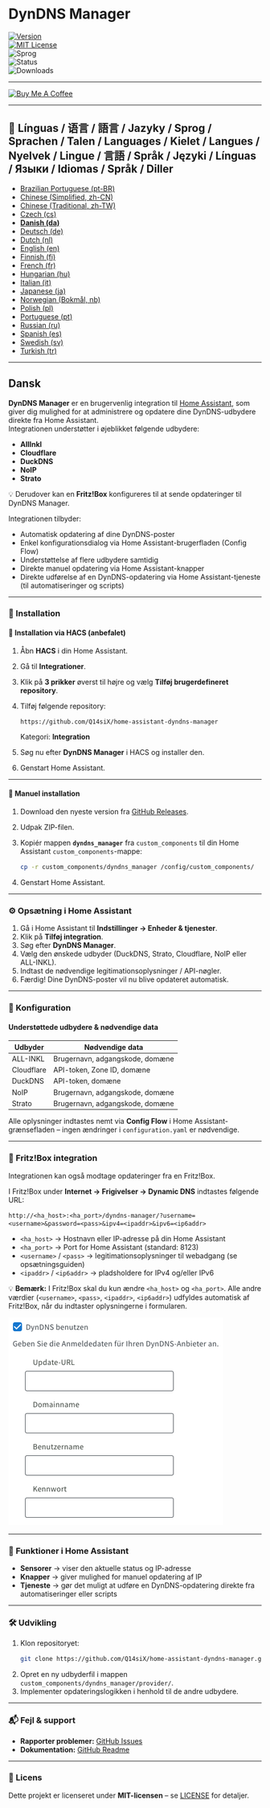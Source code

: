 # DynDNS Manager

[![Version](https://img.shields.io/github/v/release/Q14siX/home-assistant-dyndns-manager)](https://github.com/Q14siX/home-assistant-dyndns-manager/releases)  
[![MIT License](https://img.shields.io/badge/License-MIT-green.svg)](LICENSE)  
![Sprog](https://img.shields.io/badge/languages-20-blue.svg)  
![Status](https://img.shields.io/badge/status-stable-brightgreen.svg)  
![Downloads](https://img.shields.io/github/downloads/Q14siX/home-assistant-dyndns-manager/total)

---

[![Buy Me A Coffee](https://img.buymeacoffee.com/button-api/?text=Koeb%20Stefan%20en%20laekker%20kaffe&emoji=☕&slug=q14six&button_colour=FFDD00&font_colour=000000&font_family=Lato&outline_colour=000000&coffee_colour=ffffff)](https://buymeacoffee.com/q14six)

---

## 📌 Línguas / 语言 / 語言 / Jazyky / Sprog / Sprachen / Talen / Languages / Kielet / Langues / Nyelvek / Lingue / 言語 / Språk / Języki / Línguas / Языки / Idiomas / Språk / Diller
- [Brazilian Portuguese (pt-BR)](https://github.com/Q14siX/home-assistant-dyndns-manager/blob/main/README/README_PT-BR.md#portugues-brasileiro)
- [Chinese (Simplified, zh-CN)](https://github.com/Q14siX/home-assistant-dyndns-manager/blob/main/README/README_ZH-CN.md#简体中文)
- [Chinese (Traditional, zh-TW)](https://github.com/Q14siX/home-assistant-dyndns-manager/blob/main/README/README_ZH-TW.md#繁體中文)
- [Czech (cs)](https://github.com/Q14siX/home-assistant-dyndns-manager/blob/main/README/README_CS.md#czech)
- [**Danish (da)**](https://github.com/Q14siX/home-assistant-dyndns-manager/blob/main/README/README_DA.md#dansk)
- [Deutsch (de)](https://github.com/Q14siX/home-assistant-dyndns-manager/blob/main/README/README_DE.md#deutsch)
- [Dutch (nl)](https://github.com/Q14siX/home-assistant-dyndns-manager/blob/main/README/README_NL.md#dutch)
- [English (en)](https://github.com/Q14siX/home-assistant-dyndns-manager/blob/main/README/README_EN.md#english)
- [Finnish (fi)](https://github.com/Q14siX/home-assistant-dyndns-manager/blob/main/README/README_FI.md#suomi)
- [French (fr)](https://github.com/Q14siX/home-assistant-dyndns-manager/blob/main/README/README_FR.md#français)
- [Hungarian (hu)](https://github.com/Q14siX/home-assistant-dyndns-manager/blob/main/README/README_HU.md#magyar)
- [Italian (it)](https://github.com/Q14siX/home-assistant-dyndns-manager/blob/main/README/README_IT.md#italiano)
- [Japanese (ja)](https://github.com/Q14siX/home-assistant-dyndns-manager/blob/main/README/README_JA.md#日本語)
- [Norwegian (Bokmål, nb)](https://github.com/Q14siX/home-assistant-dyndns-manager/blob/main/README/README_NB.md#norsk)
- [Polish (pl)](https://github.com/Q14siX/home-assistant-dyndns-manager/blob/main/README/README_PL.md#polski)
- [Portuguese (pt)](https://github.com/Q14siX/home-assistant-dyndns-manager/blob/main/README/README_PT.md#português)
- [Russian (ru)](https://github.com/Q14siX/home-assistant-dyndns-manager/blob/main/README/README_RU.md#Русский)
- [Spanish (es)](https://github.com/Q14siX/home-assistant-dyndns-manager/blob/main/README/README_ES.md#español)
- [Swedish (sv)](https://github.com/Q14siX/home-assistant-dyndns-manager/blob/main/README/README_SV.md#svenska)
- [Turkish (tr)](https://github.com/Q14siX/home-assistant-dyndns-manager/blob/main/README/README_TR.md#türkçe)

---

## Dansk

**DynDNS Manager** er en brugervenlig integration til [Home Assistant](https://www.home-assistant.io/), som giver dig mulighed for at administrere og opdatere dine DynDNS-udbydere direkte fra Home Assistant.  
Integrationen understøtter i øjeblikket følgende udbydere:

- **AllInkl**
- **Cloudflare**
- **DuckDNS**
- **NoIP**
- **Strato**

💡 Derudover kan en **Fritz!Box** konfigureres til at sende opdateringer til DynDNS Manager.

Integrationen tilbyder:
- Automatisk opdatering af dine DynDNS-poster
- Enkel konfigurationsdialog via Home Assistant-brugerfladen (Config Flow)
- Understøttelse af flere udbydere samtidig
- Direkte manuel opdatering via Home Assistant-knapper
- Direkte udførelse af en DynDNS-opdatering via Home Assistant-tjeneste (til automatiseringer og scripts)

---

### 🚀 Installation

#### 🔹 Installation via HACS (anbefalet)

1. Åbn **HACS** i din Home Assistant.
2. Gå til **Integrationer**.
3. Klik på **3 prikker** øverst til højre og vælg **Tilføj brugerdefineret repository**.
4. Tilføj følgende repository:

   ```
   https://github.com/Q14siX/home-assistant-dyndns-manager
   ```

   Kategori: **Integration**

5. Søg nu efter **DynDNS Manager** i HACS og installer den.
6. Genstart Home Assistant.

---

#### 🔹 Manuel installation

1. Download den nyeste version fra [GitHub Releases](https://github.com/Q14siX/home-assistant-dyndns-manager/releases).
2. Udpak ZIP-filen.
3. Kopiér mappen **`dyndns_manager`** fra `custom_components` til din Home Assistant `custom_components`-mappe:

   ```bash
   cp -r custom_components/dyndns_manager /config/custom_components/
   ```

4. Genstart Home Assistant.

---

### ⚙️ Opsætning i Home Assistant

1. Gå i Home Assistant til **Indstillinger → Enheder & tjenester**.
2. Klik på **Tilføj integration**.
3. Søg efter **DynDNS Manager**.
4. Vælg den ønskede udbyder (DuckDNS, Strato, Cloudflare, NoIP eller ALL-INKL).
5. Indtast de nødvendige legitimationsoplysninger / API-nøgler.
6. Færdig! Dine DynDNS-poster vil nu blive opdateret automatisk.

---

### 📄 Konfiguration

#### Understøttede udbydere & nødvendige data

| Udbyder    | Nødvendige data |
|------------|-----------------|
| ALL-INKL   | Brugernavn, adgangskode, domæne |
| Cloudflare | API-token, Zone ID, domæne |
| DuckDNS    | API-token, domæne |
| NoIP       | Brugernavn, adgangskode, domæne |
| Strato     | Brugernavn, adgangskode, domæne |

Alle oplysninger indtastes nemt via **Config Flow** i Home Assistant-grænsefladen – ingen ændringer i `configuration.yaml` er nødvendige.

---

### 📡 Fritz!Box integration

Integrationen kan også modtage opdateringer fra en Fritz!Box.

I Fritz!Box under **Internet → Frigivelser → Dynamic DNS** indtastes følgende URL:

```
http://<ha_host>:<ha_port>/dyndns-manager/?username=<username>&password=<pass>&ipv4=<ipaddr>&ipv6=<ip6addr>
```

- `<ha_host>` → Hostnavn eller IP-adresse på din Home Assistant
- `<ha_port>` → Port for Home Assistant (standard: 8123)
- `<username>` / `<pass>` → legitimationsoplysninger til webadgang (se opsætningsguiden)
- `<ipaddr>` / `<ip6addr>` → pladsholdere for IPv4 og/eller IPv6

💡 **Bemærk:** I Fritz!Box skal du kun ændre `<ha_host>` og `<ha_port>`. Alle andre værdier (`<username>`, `<pass>`, `<ipaddr>`, `<ip6addr>`) udfyldes automatisk af Fritz!Box, når du indtaster oplysningerne i formularen.

![FRITZ!BOX inputformular](https://raw.githubusercontent.com/Q14siX/home-assistant-dyndns-manager/master/images/FRITZ!Box.png)

---

### 🔘 Funktioner i Home Assistant

- **Sensorer** → viser den aktuelle status og IP-adresse
- **Knapper** → giver mulighed for manuel opdatering af IP
- **Tjeneste** → gør det muligt at udføre en DynDNS-opdatering direkte fra automatiseringer eller scripts

---

### 🛠 Udvikling

1. Klon repositoryet:
   ```bash
   git clone https://github.com/Q14siX/home-assistant-dyndns-manager.git
   ```
2. Opret en ny udbyderfil i mappen `custom_components/dyndns_manager/provider/`.
3. Implementer opdateringslogikken i henhold til de andre udbydere.

---

### 📬 Fejl & support

- **Rapporter problemer:** [GitHub Issues](https://github.com/Q14siX/home-assistant-dyndns-manager/issues)  
- **Dokumentation:** [GitHub Readme](https://github.com/Q14siX/home-assistant-dyndns-manager)

---

### 📜 Licens

Dette projekt er licenseret under **MIT-licensen** – se [LICENSE](https://github.com/Q14siX/home-assistant-dyndns-manager/blob/main/LICENSE) for detaljer.
